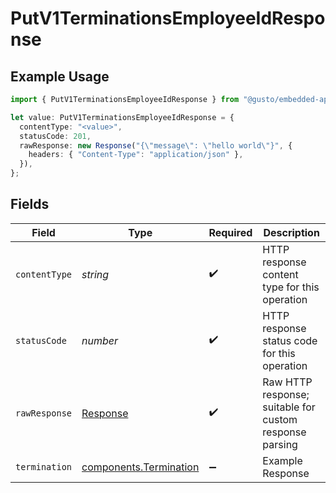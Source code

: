 # PutV1TerminationsEmployeeIdResponse

## Example Usage

```typescript
import { PutV1TerminationsEmployeeIdResponse } from "@gusto/embedded-api/models/operations";

let value: PutV1TerminationsEmployeeIdResponse = {
  contentType: "<value>",
  statusCode: 201,
  rawResponse: new Response("{\"message\": \"hello world\"}", {
    headers: { "Content-Type": "application/json" },
  }),
};
```

## Fields

| Field                                                                 | Type                                                                  | Required                                                              | Description                                                           |
| --------------------------------------------------------------------- | --------------------------------------------------------------------- | --------------------------------------------------------------------- | --------------------------------------------------------------------- |
| `contentType`                                                         | *string*                                                              | :heavy_check_mark:                                                    | HTTP response content type for this operation                         |
| `statusCode`                                                          | *number*                                                              | :heavy_check_mark:                                                    | HTTP response status code for this operation                          |
| `rawResponse`                                                         | [Response](https://developer.mozilla.org/en-US/docs/Web/API/Response) | :heavy_check_mark:                                                    | Raw HTTP response; suitable for custom response parsing               |
| `termination`                                                         | [components.Termination](../../models/components/termination.md)      | :heavy_minus_sign:                                                    | Example Response                                                      |